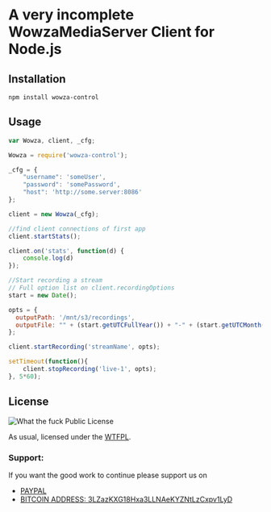 # A very incomplete WowzaMediaServer Client for Node.js

## Installation

    npm install wowza-control

## Usage

```javascript
var Wowza, client, _cfg;

Wowza = require('wowza-control');

_cfg = {
	"username": 'someUser',
	"password": 'somePassword',
	"host": 'http://some.server:8086'
};

client = new Wowza(_cfg);

//find client connections of first app
client.startStats();

client.on('stats', function(d) {
	console.log(d)
});

//Start recording a stream
// Full option list on client.recordingOptions
start = new Date();

opts = {
  outputPath: '/mnt/s3/recordings',
  outputFile: "" + (start.getUTCFullYear()) + "-" + (start.getUTCMonth() + 1) + "-" + (start.getUTCDate()) + "T" + (start.getUTCHours()) + "." + (start.getUTCMinutes()) + "." + (start.getUTCSeconds()) + ".mp4"
};

client.startRecording('streamName', opts);

setTimeout(function(){
	client.stopRecording('live-1', opts);
}, 5*60);

```

## License
![What the fuck Public License](http://www.wtfpl.net/wp-content/uploads/2012/12/wtfpl-badge-1.png)


As usual, licensed under the [WTFPL](http://www.wtfpl.net).

### Support:

If you want the good work to continue please support us on

* [PAYPAL](https://www.paypal.me/ishandutta2007)
* [BITCOIN ADDRESS: 3LZazKXG18Hxa3LLNAeKYZNtLzCxpv1LyD](https://www.coinbase.com/join/5a8e4a045b02c403bc3a9c0c)
